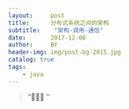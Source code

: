 ```yaml
---
layout:     post
title:      分布式系统之间的架构
subtitle:    "架构-调用-通信"
date:       2017-12-08
author:     BY
header-img: img/post-bg-2015.jpg
catalog: true
tags:
    - java
---
```


> “🙉🙉🙉 ”




